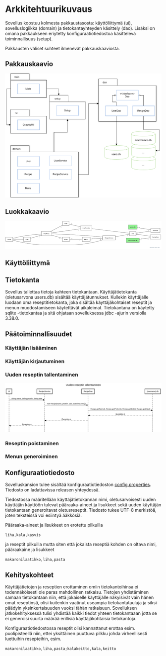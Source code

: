 <h1>Arkkitehtuurikuvaus</h1>

Sovellus koostuu kolmesta pakkaustasosta: käyttöliittymä (ui), sovelluslogiikka (domain) ja tietokantayhteyden käsittely (dao). Lisäksi on omana pakkaukseen eriytetty konfiguraatiotiedostoa käsittelevä toiminnallisuus (setup).

Pakkausten väliset suhteet ilmenevät pakkauskaaviosta.

<h2>Pakkauskaavio</h2>

![alt text](images/Menuplannerpack.png)

<h2>Luokkakaavio</h2>

![alt text](images/MenuplannerUML.png)

<h2>Käyttöliittymä</h2>

<h2>Tietokanta</h2>

Sovellus tallettaa tietoja kahteen tietokantaan. Käyttäjätietokanta (oletusarvona users.db) sisältää käyttäjätunnukset. Kullekin käyttäjälle luodaan oma reseptitietokanta, joka sisältää käyttäjäkohtaiset reseptit ja menun muodostamiseen käytettävät aikaleimat. Tietokantana on käytetty sqlite -tietokantaa ja sitä ohjataan sovelluksessa jdbc -ajurin versiolla 3.38.0.

<h2>Päätoiminnallisuudet</h2>

<h3>Käyttäjän lisääminen</h3>

<h3>Käyttäjän kirjautuminen</h3>

<h3>Uuden reseptin tallentaminen</h3>

![alt text](images/Menuplanner_new_recipe_sequence.png)

<h3>Reseptin poistaminen</h3>

<h3>Menun generoiminen</h3>

<h2>Konfiguraatiotiedosto</h2>

Sovelluskansion tulee sisältää konfiguraatiotiedoston [config.properties](../Menuplanner/config.properties). Tiedosto on ladattavissa releasen yhteydessä.

Tiedostossa määritellään käyttäjätietokannan nimi, oletusarvoisesti uuden käyttäjän käyttöön tulevat pääraaka-aineet ja lisukkeet sekä uuden käyttäjän tietokantaan generoitavat oletusreseptit. Tiedosto tukee UTF-8 merkistöä, joten teksteissä voi esiintyä ääkkösiä.

Pääraaka-aineet ja lisukkeet on erotettu pilkuilla

<code>liha,kala,kasvis</code>

ja reseptit pilkuilla mutta siten että jokaista reseptiä kohden on oltava nimi, pääraakaine ja lisukkeet

<code>makaronilaatikko,liha,pasta</code>

<h2>Kehityskohteet</h2>

Käyttäjätietojen ja reseptien erottaminen omiin tietokantoihinsa ei todennäköisesti ole paras mahdollinen ratkaisu. Tietojen yhdistäminen samaan tietokantaan niin, että jokaiselle käyttäjälle näkyisivät vain hänen omat reseptinsä, olisi kuitenkin vaatinut useampia tietokantatauluja ja siksi päädyin yksinkertaisuuden vuoksi tähän ratkaisuun. Sovelluksen jatkokehityksessä tulisi yhdistää kaikki tiedot yhteen tietokantaaan jotta se ei generoisi suurta määrää erillisiä käyttäjäkohtaisia tietokantoja.

Konfiguraatiotiedostossa reseptit olisi kannattanut erottaa esim. puolipisteellä niin, ettei yksittäinen puuttuva pilkku johda virheellisesti luettuihin resepteihin, esim.

<code>makaronilaatikko,liha,pasta;kalakeitto,kala,keitto</code>
